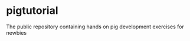 pigtutorial
===========

The public repository containing hands on pig development exercises for newbies
